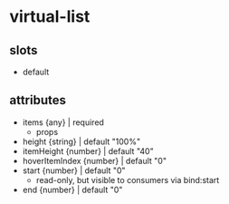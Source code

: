 # virtual-list
## slots
- default
## attributes
- items {any} | required
  - props
- height {string} | default "100%"
- itemHeight {number} | default "40"
- hoverItemIndex {number} | default "0"
- start {number} | default "0"
  - read-only, but visible to consumers via bind:start
- end {number} | default "0"
